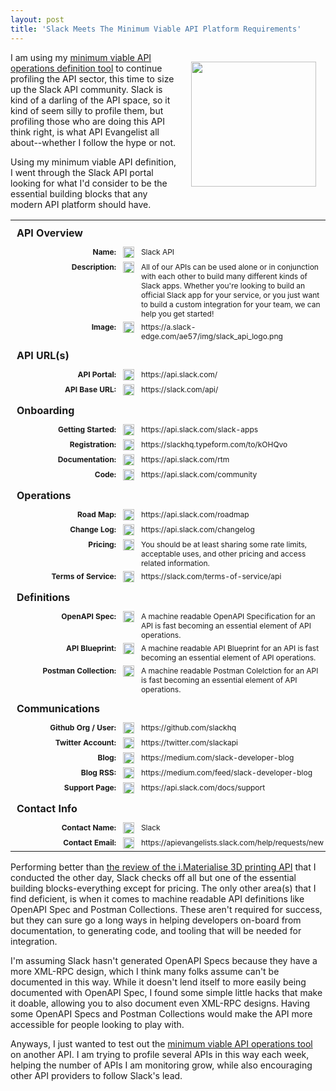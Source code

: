 ```yaml
---
layout: post
title: 'Slack Meets The Minimum Viable API Platform Requirements'
---
```

<p><a href="ps://api.slack.com"><img style="padding: 15px;" src="https://s3.amazonaws.com/kinlane-productions/api-evangelist/slack/slack_api_logo.png" alt="" width="200" align="right" /></a></p>
<p>I am using my <a href="http://minimum.viable.api.operations.definition.apievangelist.com/">minimum viable API operations definition tool</a> to continue profiling the API sector, this time to size up the Slack API community. Slack is kind of a darling of the API space, so it kind of seem silly to profile them, but profiling those who are doing this API think right, is what API Evangelist all about--whether I follow the hype or not.</p>
<p>Using my minimum viable API definition, I went through the Slack API portal looking for what I'd consider to be the essential building blocks that any modern API platform should have.</p>
<table width="100%">
<tbody>
<tr>
<td style="padding: 10px; font-size: 16px;" colspan="3"><strong>API Overview</strong></td>
</tr>
<tr>
<td style="padding: 3px; font-size: 12px; font-weight: bold;" width="35%" align="right" valign="top"><strong>Name:</strong></td>
<td width="20" align="center" valign="top"><img src="https://s3.amazonaws.com/kinlane-productions/icon-set/icon-green-check.png" alt="" width="18" /></td>
<td style="padding: 3px; font-size: 12px;" valign="top">Slack API</td>
</tr>
<tr>
<td style="padding: 3px; font-size: 12px; font-weight: bold;" width="35%" align="right" valign="top"><strong>Description:</strong></td>
<td width="20" align="center" valign="top"><img src="https://s3.amazonaws.com/kinlane-productions/icon-set/icon-green-check.png" alt="" width="18" /></td>
<td style="padding: 3px; font-size: 12px;" valign="top">All of our APIs can be used alone or in conjunction with each other to build many different kinds of Slack apps. Whether you're looking to build an official Slack app for your service, or you just want to build a custom integration for your team, we can help you get started!</td>
</tr>
<tr>
<td style="padding: 3px; font-size: 12px; font-weight: bold;" width="35%" align="right" valign="top"><strong>Image:</strong></td>
<td width="20" align="center" valign="top"><img src="https://s3.amazonaws.com/kinlane-productions/icon-set/icon-green-check.png" alt="" width="18" /></td>
<td style="padding: 3px; font-size: 12px;" valign="top">https://a.slack-edge.com/ae57/img/slack_api_logo.png</td>
</tr>
<tr>
<td style="padding: 10px; font-size: 16px;" colspan="3"><strong>API URL(s)</strong></td>
</tr>
<tr>
<td style="padding: 3px; font-size: 12px; font-weight: bold;" width="35%" align="right" valign="top"><strong>API Portal:</strong></td>
<td width="20" align="center" valign="top"><img src="https://s3.amazonaws.com/kinlane-productions/icon-set/icon-green-check.png" alt="" width="18" /></td>
<td style="padding: 3px; font-size: 12px;" valign="top">https://api.slack.com/</td>
</tr>
<tr>
<td style="padding: 3px; font-size: 12px; font-weight: bold;" width="35%" align="right" valign="top"><strong>API Base URL:</strong></td>
<td width="20" align="center" valign="top"><img src="https://s3.amazonaws.com/kinlane-productions/icon-set/icon-green-check.png" alt="" width="18" /></td>
<td style="padding: 3px; font-size: 12px;" valign="top">https://slack.com/api/</td>
</tr>
<tr>
<td style="padding: 10px; font-size: 16px;" colspan="3"><strong>Onboarding</strong></td>
</tr>
<tr>
<td style="padding: 3px; font-size: 12px; font-weight: bold;" width="35%" align="right" valign="top"><strong>Getting Started:</strong></td>
<td width="20" align="center" valign="top"><img src="https://s3.amazonaws.com/kinlane-productions/icon-set/icon-green-check.png" alt="" width="18" /></td>
<td style="padding: 3px; font-size: 12px;" valign="top">https://api.slack.com/slack-apps</td>
</tr>
<tr>
<td style="padding: 3px; font-size: 12px; font-weight: bold;" width="35%" align="right" valign="top"><strong>Registration:</strong></td>
<td width="20" align="center" valign="top"><img src="https://s3.amazonaws.com/kinlane-productions/icon-set/icon-green-check.png" alt="" width="18" /></td>
<td style="padding: 3px; font-size: 12px;" valign="top">https://slackhq.typeform.com/to/kOHQvo</td>
</tr>
<tr>
<td style="padding: 3px; font-size: 12px; font-weight: bold;" width="35%" align="right" valign="top"><strong>Documentation:</strong></td>
<td width="20" align="center" valign="top"><img src="https://s3.amazonaws.com/kinlane-productions/icon-set/icon-green-check.png" alt="" width="18" /></td>
<td style="padding: 3px; font-size: 12px;" valign="top">https://api.slack.com/rtm</td>
</tr>
<tr>
<td style="padding: 3px; font-size: 12px; font-weight: bold;" width="35%" align="right" valign="top"><strong>Code:</strong></td>
<td width="20" align="center" valign="top"><img src="https://s3.amazonaws.com/kinlane-productions/icon-set/icon-green-check.png" alt="" width="18" /></td>
<td style="padding: 3px; font-size: 12px;" valign="top">https://api.slack.com/community</td>
</tr>
<tr>
<td style="padding: 10px; font-size: 16px;" colspan="3"><strong>Operations</strong></td>
</tr>
<tr>
<td style="padding: 3px; font-size: 12px; font-weight: bold;" width="35%" align="right" valign="top"><strong>Road Map:</strong></td>
<td width="20" align="center" valign="top"><img src="https://s3.amazonaws.com/kinlane-productions/icon-set/icon-green-check.png" alt="" width="18" /></td>
<td style="padding: 3px; font-size: 12px;" valign="top">https://api.slack.com/roadmap</td>
</tr>
<tr>
<td style="padding: 3px; font-size: 12px; font-weight: bold;" width="35%" align="right" valign="top"><strong>Change Log:</strong></td>
<td width="20" align="center" valign="top"><img src="https://s3.amazonaws.com/kinlane-productions/icon-set/icon-green-check.png" alt="" width="18" /></td>
<td style="padding: 3px; font-size: 12px;" valign="top">https://api.slack.com/changelog</td>
</tr>
<tr>
<td style="padding: 3px; font-size: 12px; font-weight: bold;" width="35%" align="right" valign="top"><strong>Pricing:</strong></td>
<td width="20" align="center" valign="top"><img src="https://s3.amazonaws.com/kinlane-productions/icon-set/icon-red-warning.png" alt="" width="18" /></td>
<td style="padding: 3px; font-size: 12px;" valign="top">You should be at least sharing some rate limits, acceptable uses, and other pricing and access related information.</td>
</tr>
<tr>
<td style="padding: 3px; font-size: 12px; font-weight: bold;" width="35%" align="right" valign="top"><strong>Terms of Service:</strong></td>
<td width="20" align="center" valign="top"><img src="https://s3.amazonaws.com/kinlane-productions/icon-set/icon-green-check.png" alt="" width="18" /></td>
<td style="padding: 3px; font-size: 12px;" valign="top">https://slack.com/terms-of-service/api</td>
</tr>
<tr>
<td style="padding: 10px; font-size: 16px;" colspan="3"><strong>Definitions</strong></td>
</tr>
<tr>
<td style="padding: 3px; font-size: 12px; font-weight: bold;" width="35%" align="right" valign="top"><strong>OpenAPI Spec:</strong></td>
<td width="20" align="center" valign="top"><img src="https://s3.amazonaws.com/kinlane-productions/icon-set/icon-yellow-warning.png" alt="" width="18" /></td>
<td style="padding: 3px; font-size: 12px;" valign="top">A machine readable OpenAPI Specification for an API is fast becoming an essential element of API operations.</td>
</tr>
<tr>
<td style="padding: 3px; font-size: 12px; font-weight: bold;" width="35%" align="right" valign="top"><strong>API Blueprint:</strong></td>
<td width="20" align="center" valign="top"><img src="https://s3.amazonaws.com/kinlane-productions/icon-set/icon-yellow-warning.png" alt="" width="18" /></td>
<td style="padding: 3px; font-size: 12px;" valign="top">A machine readable API Blueprint for an API is fast becoming an essential element of API operations.</td>
</tr>
<tr>
<td style="padding: 3px; font-size: 12px; font-weight: bold;" width="35%" align="right" valign="top"><strong>Postman Collection:</strong></td>
<td width="20" align="center" valign="top"><img src="https://s3.amazonaws.com/kinlane-productions/icon-set/icon-yellow-warning.png" alt="" width="18" /></td>
<td style="padding: 3px; font-size: 12px;" valign="top">A machine readable Postman Colelction for an API is fast becoming an essential element of API operations.</td>
</tr>
<tr>
<td style="padding: 10px; font-size: 16px;" colspan="3"><strong>Communications</strong></td>
</tr>
<tr>
<td style="padding: 3px; font-size: 12px; font-weight: bold;" width="35%" align="right" valign="top"><strong>Github Org / User:</strong></td>
<td width="20" align="center" valign="top"><img src="https://s3.amazonaws.com/kinlane-productions/icon-set/icon-green-check.png" alt="" width="18" /></td>
<td style="padding: 3px; font-size: 12px;" valign="top">https://github.com/slackhq</td>
</tr>
<tr>
<td style="padding: 3px; font-size: 12px; font-weight: bold;" width="35%" align="right" valign="top"><strong>Twitter Account:</strong></td>
<td width="20" align="center" valign="top"><img src="https://s3.amazonaws.com/kinlane-productions/icon-set/icon-green-check.png" alt="" width="18" /></td>
<td style="padding: 3px; font-size: 12px;" valign="top">https://twitter.com/slackapi</td>
</tr>
<tr>
<td style="padding: 3px; font-size: 12px; font-weight: bold;" width="35%" align="right" valign="top"><strong>Blog:</strong></td>
<td width="20" align="center" valign="top"><img src="https://s3.amazonaws.com/kinlane-productions/icon-set/icon-green-check.png" alt="" width="18" /></td>
<td style="padding: 3px; font-size: 12px;" valign="top">https://medium.com/slack-developer-blog</td>
</tr>
<tr>
<td style="padding: 3px; font-size: 12px; font-weight: bold;" width="35%" align="right" valign="top"><strong>Blog RSS:</strong></td>
<td width="20" align="center" valign="top"><img src="https://s3.amazonaws.com/kinlane-productions/icon-set/icon-green-check.png" alt="" width="18" /></td>
<td style="padding: 3px; font-size: 12px;" valign="top">https://medium.com/feed/slack-developer-blog</td>
</tr>
<tr>
<td style="padding: 3px; font-size: 12px; font-weight: bold;" width="35%" align="right" valign="top"><strong>Support Page:</strong></td>
<td width="20" align="center" valign="top"><img src="https://s3.amazonaws.com/kinlane-productions/icon-set/icon-green-check.png" alt="" width="18" /></td>
<td style="padding: 3px; font-size: 12px;" valign="top">https://api.slack.com/docs/support</td>
</tr>
<tr>
<td style="padding: 10px; font-size: 16px;" colspan="3"><strong>Contact Info</strong></td>
</tr>
<tr>
<td style="padding: 3px; font-size: 12px; font-weight: bold;" width="35%" align="right" valign="top"><strong>Contact Name:</strong></td>
<td width="20" align="center" valign="top"><img src="https://s3.amazonaws.com/kinlane-productions/icon-set/icon-green-check.png" alt="" width="18" /></td>
<td style="padding: 3px; font-size: 12px;" valign="top">Slack</td>
</tr>
<tr>
<td style="padding: 3px; font-size: 12px; font-weight: bold;" width="35%" align="right" valign="top"><strong>Contact Email:</strong></td>
<td width="20" align="center" valign="top"><img src="https://s3.amazonaws.com/kinlane-productions/icon-set/icon-green-check.png" alt="" width="18" /></td>
<td style="padding: 3px; font-size: 12px;" valign="top">https://apievangelists.slack.com/help/requests/new</td>
</tr>
</tbody>
</table>
<p>Performing better than <a href="http://apievangelist.com/2016/04/21/sizing-up-the-imaterialise-3d-printing-api-with-my-minimum-viable-api-operations-definition/">the review of the i.Materialise 3D printing API</a> that I conducted the other day, Slack checks off all but one of the essential building blocks-everything except for pricing. The only other area(s) that I find deficient, is when it comes to machine readable API definitions like OpenAPI Spec and Postman Collections. These aren't required for success, but they can sure go a long ways in helping developers on-board from documentation, to generating code, and tooling that will be needed for integration.&nbsp;</p>
<p>I'm assuming Slack hasn't generated OpenAPI Specs because they have a more XML-RPC design, which I think many folks assume can't be documented in this way. While it doesn't lend itself to more easily being documented with OpenAPI Spec, I found some simple little hacks that make it doable, allowing you to also document even XML-RPC designs. Having some OpenAPI Specs and Postman Collections would make the API more accessible for people looking to play with.</p>
<p>Anyways, I just wanted to test out the <a href="http://minimum.viable.api.operations.definition.apievangelist.com/">minimum viable API operations tool</a> on another API. I am trying to profile several APIs in this way each week, helping the number of APIs I am monitoring grow, while also encouraging other API providers to follow Slack's lead.</p>
